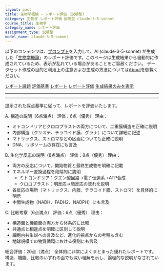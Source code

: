 ```yaml
---
layout: post
title: 生物学概論 - レポート評価 (説明型)
category: 生物学 レポート評価 説明型 claude-3-5-sonnet
course_title: 生物学
category_name: レポート評価
assignment_type: 説明型
model_name: claude-3-5-sonnet
---
```


以下のコンテンツは、[プロンプト](http://127.0.0.1:8000/generated/生物学/claude-3-5-sonnet/prompt_レポート評価-説明型.md)を入力して、AI (claude-3-5-sonnet) が生成した「[生物学概論](/contents/生物学/)」のレポート評価です。このページは生成結果から自動的に作成されているため、表示が乱れている場合があることをご容赦ください。
データセット作成の目的と利用上の注意および生成の方法については[About](/About)を御覧ください。

[レポート課題](../レポート課題-説明型)
[評価基準](../評価基準-説明型)
[レポート](../レポート-説明型)
[レポート評価](../レポート評価-説明型)
[生成結果のみを表示](http://127.0.0.1:8000/generated/生物学/claude-3-5-sonnet/レポート評価-説明型.md)
  

***
***
  
提示された採点基準に従って、レポートを評価いたします。

A. 構造の説明（6点満点）
評価：6点（優秀）
理由：
- ミトコンドリアとクロロプラストの両方について、二重膜構造を正確に説明
- 内部構造（クリステ、チラコイド膜、グラナ）について詳細に記述
- マトリックス、ストロマなどの区画についても正確に説明
- DNA、リボソームの存在にも言及

B. 生化学反応の説明（8点満点）
評価：8点（優秀）
理由：
- 両方の反応について、開始物質と最終生成物を明確に記載
- エネルギー変換過程を段階的に説明
  - ミトコンドリア：クエン酸回路→電子伝達系→ATP合成
  - クロロプラスト：明反応→暗反応の流れを説明
- 各反応の場所（マトリックス、内膜、チラコイド膜、ストロマ）を具体的に明示
- 中間生成物（NADH、FADH2、NADPH）にも言及

C. 比較考察（6点満点）
評価：6点（優秀）
理由：
- 構造面と機能面の両方から体系的に比較
- 共通点と相違点を明確に区別して説明
- 細胞内共生説への言及など、進化的視点からの考察も含む
- 地球規模での物質循環における役割にも言及

総合評価：20点（満点）
全体的に非常によくまとまった優れたレポートです。構造、機能、比較のいずれの面でも深い理解を示し、論理的な説明がなされています。
